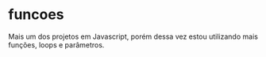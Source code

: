 # funcoes
Mais um dos projetos em Javascript, porém dessa vez estou utilizando mais funções, loops e parâmetros.
